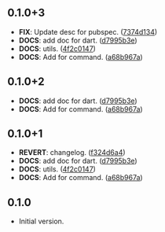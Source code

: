 ## 0.1.0+3

 - **FIX**: Update desc for pubspec. ([7374d134](https://github.com/dart-action/tools/commit/7374d13440eff72d287e1311984416a4424252a4))
 - **DOCS**: add doc for dart. ([d7995b3e](https://github.com/dart-action/tools/commit/d7995b3e5154a3da4e672a9f8cc6afc51e4362a8))
 - **DOCS**: utils. ([4f2c0147](https://github.com/dart-action/tools/commit/4f2c014743b0a803c7fde554044baf1fc08a36df))
 - **DOCS**: Add for command. ([a68b967a](https://github.com/dart-action/tools/commit/a68b967ab9fab2656cdff9fbe1af89cc8bedb830))

## 0.1.0+2

 - **DOCS**: add doc for dart. ([d7995b3e](https://github.com/dart-action/tools/commit/d7995b3e5154a3da4e672a9f8cc6afc51e4362a8))
 - **DOCS**: Add for command. ([a68b967a](https://github.com/dart-action/tools/commit/a68b967ab9fab2656cdff9fbe1af89cc8bedb830))

## 0.1.0+1

 - **REVERT**: changelog. ([f324d6a4](https://github.com/dart-action/tools/commit/f324d6a405fbe6a081bbee43109492ed42c0b862))
 - **DOCS**: add doc for dart. ([d7995b3e](https://github.com/dart-action/tools/commit/d7995b3e5154a3da4e672a9f8cc6afc51e4362a8))
 - **DOCS**: utils. ([4f2c0147](https://github.com/dart-action/tools/commit/4f2c014743b0a803c7fde554044baf1fc08a36df))
 - **DOCS**: Add for command. ([a68b967a](https://github.com/dart-action/tools/commit/a68b967ab9fab2656cdff9fbe1af89cc8bedb830))

## 0.1.0

- Initial version.
